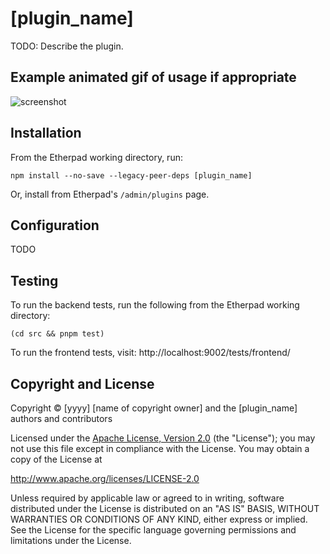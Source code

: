 # [plugin_name]

TODO: Describe the plugin.

## Example animated gif of usage if appropriate

![screenshot](https://user-images.githubusercontent.com/220864/99979953-97841d80-2d9f-11eb-9782-5f65817c58f4.PNG)

## Installation

From the Etherpad working directory, run:

```shell
npm install --no-save --legacy-peer-deps [plugin_name]
```

Or, install from Etherpad's `/admin/plugins` page.

## Configuration

TODO

## Testing

To run the backend tests, run the following from the Etherpad working directory:

```shell
(cd src && pnpm test)
```

To run the frontend tests, visit: http://localhost:9002/tests/frontend/

## Copyright and License

Copyright © [yyyy] [name of copyright owner]
and the [plugin_name] authors and contributors

Licensed under the [Apache License, Version 2.0](LICENSE) (the "License"); you
may not use this file except in compliance with the License. You may obtain a
copy of the License at

http://www.apache.org/licenses/LICENSE-2.0

Unless required by applicable law or agreed to in writing, software distributed
under the License is distributed on an "AS IS" BASIS, WITHOUT WARRANTIES OR
CONDITIONS OF ANY KIND, either express or implied. See the License for the
specific language governing permissions and limitations under the License.
